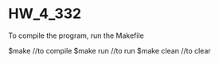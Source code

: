 # HW_4_332
To compile the program, run the Makefile

$make
//to compile
$make run
//to run
$make clean
//to clear